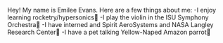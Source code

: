 Hey! My name is Emilee Evans. Here are a few things about me:
-I enjoy learning rocketry/hypersonics🚀
-I play the violin in the ISU Symphony Orchestra🎻
-I have interned and Spirit AeroSystems and NASA Langley Research Center💫
-I have a pet talking Yellow-Naped Amazon parrot🦜

